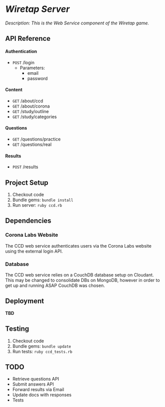 # _Wiretap Server_

_Description: This is the Web Service component of the Wiretap game._

## API Reference

#### Authentication

- `POST` /login
	- Parameters:
		- email
		- password

#### Content

- `GET` /about/ccd
- `GET` /about/corona
- `GET` /study/outline
- `GET` /study/categories

#### Questions

- `GET` /questions/practice
- `GET` /questions/real

#### Results

- `POST` /results

## Project Setup

1. Checkout code
1. Bundle gems: `bundle install`
1. Run server: `ruby ccd.rb`

## Dependencies

### Corona Labs Website

The CCD web service authenticates users via the Corona Labs website using the external login API.

### Database

The CCD web service relies on a CouchDB database setup on Cloudant. This may be changed to consolidate DBs on MongoDB, however in order to get up and running ASAP CouchDB was chosen.

## Deployment

**TBD**

## Testing

1. Checkout code
1. Bundle gems: `bundle update`
1. Run tests: `ruby ccd_tests.rb`

## TODO

- Retrieve questions API
- Submit answers API
- Forward results via Email
- Update docs with responses
- Tests
